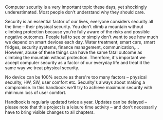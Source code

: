 Computer security is a very important topic these days, yet shockingly underestimated. Most people don't understand why they should care.

Security is an essential factor of our lives, everyone considers security all the time &ndash; their physical security. You don't climb a mountain without climbing protection because you're fully aware of the risks and possible negative outcomes. People fail to see or simply don't want to see how much we depend on smart devices each day. Water treatment, smart cars, smart fridges, security systems, finance management, communication,... However, abuse of these things can have the same fatal outcome as climbing the mountain without protection. Therefore, it's important we accept computer security as a factor of our everyday life and treat it the same way we treat physical security.

No device can be 100% secure as there're too many factors &ndash; physical security, HW, SW, user comfort etc. Security's always about making a compromise. In this handbook we'll try to achieve maximum security with minimum loss of user comfort.

Handbook is regularly updated twice a year. Updates can be delayed &ndash; please note that this project is a leisure time activity &ndash; and don't necessarily have to bring visible changes to all chapters.
